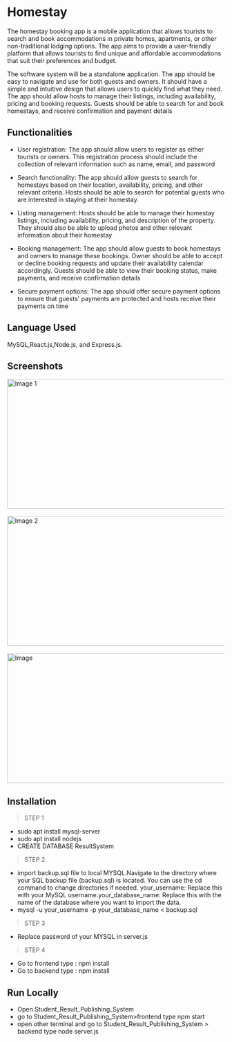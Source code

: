 # Homestay

The homestay booking app is a mobile application that allows tourists to search and book accommodations in private homes, apartments, or other non-traditional lodging options. The
app aims to provide a user-friendly platform that allows tourists to find unique and affordable accommodations that suit their preferences and budget.

The software system will be a standalone application. The app should be easy to navigate and use for both guests and owners. It should have a simple and intuitive design that allows users
to quickly find what they need. The app should allow hosts to manage their listings, including availability, pricing and booking requests. Guests should be able to search for and book
homestays, and receive confirmation and payment details


## Functionalities

- User registration: The app should allow users to register as either tourists or owners. This registration process should include the collection of relevant information such as
  name, email, and password

- Search functionality: The app should allow guests to search for homestays based on their location, availability, pricing, and other relevant criteria. Hosts should be able to
  search for potential guests who are interested in staying at their homestay.
  
- Listing management: Hosts should be able to manage their homestay listings, including availability, pricing, and description of the property. They should also be
  able to upload photos and other relevant information about their homestay
  
- Booking management: The app should allow guests to book homestays and owners to manage these bookings. Owner should be able to accept or decline booking requests
  and update their availability calendar accordingly. Guests should be able to view their booking status, make payments, and receive confirmation details
  
- Secure payment options: The app should offer secure payment options to ensure that guests' payments are protected and hosts receive their payments on time
  
## Language Used

MySQL,React.js,Node.js, and Express.js. 


## Screenshots

<img src="https://github.com/Chandana1709/Student_Result_Publishing_System/assets/95367438/808eeebe-5dfb-4523-a136-78581b94f8dd" alt="Image 1" width="700" height="300">
<br><br>
<img src="https://github.com/Chandana1709/Student_Result_Publishing_System/assets/95367438/fcdf7a46-59d8-45e1-9867-73ca3f9f3862" alt="Image 2" width="700" height="300">
<br><br>
<img src="https://github.com/Chandana1709/Student_Result_Publishing_System/assets/95367438/41f94099-9aad-46f3-baef-856942ee7d86" alt="Image" width="700" height="300">





## Installation

>STEP 1
- sudo apt install mysql-server
- sudo apt install nodejs
- CREATE DATABASE ResultSystem
  
>STEP 2
- import backup.sql file to local MYSQL.Navigate to the directory where your SQL backup file (backup.sql) is located. You can use the cd command to change directories if needed.
  your_username: Replace this with your MySQL username.your_database_name: Replace this with the name of the database where you want to import the data.
- mysql -u your_username -p your_database_name < backup.sql

>STEP 3
- Replace password of your MYSQL in server.js

> STEP 4
- Go to frontend type : npm install
- Go to backend type : npm install
   
## Run Locally

- Open Student_Result_Publishing_System
- go to Student_Result_Publishing_System>frontend type npm start
- open other terminal and go to Student_Result_Publishing_System > backend     type node server.js
